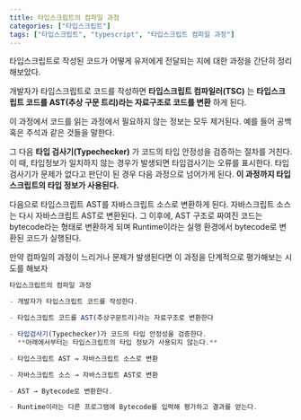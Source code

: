```yaml
---
title: 타입스크립트의 컴파일 과정
categories: ["타입스크립트"]
tags: ["타입스크립트", "typescript", "타입스크립트 컴파일 과정"]
---
```


타입스크립트로 작성된 코드가 어떻게 유저에게 전달되는 지에 대한 과정을 간단히 정리해보았다.

<!-- more -->

개발자가 타입스크립트로 코드를 작성하면
**타입스크립트 컴파일러(TSC)** 는 **타입스크립트 코드를 AST(추상 구문 트리)라는 자료구조로 코드를 변환** 하게 된다.

이 과정에서 코드를 읽는 과정에서 필요하지 않는 정보는 모두 제거된다.
예를 들어 공백 혹은 주석과 같은 것들을 말한다.

그 다음 **타입 검사기(Typechecker)** 가 코드의 타입 안정성을 검증하는 절차를 거친다.
이 때, 타입정보가 일치하지 않는 경우가 발생되면 타입검사기는 오류를 표시한다.
타입 검사기가 문제가 없다고 판단이 된 경우 다음 과정으로 넘어가게 된다.
**이 과정까지 타입스크립트의 타입 정보가 사용된다.**

다음으로 타입스크립트 AST를 자바스크립트 소스로 변환하게 된다.
자바스크립트 소스는 다시 자바스크립트 AST로 변환된다.
그 이후에, AST 구조로 짜여진 코드는 bytecode라는 형태로 변환하게 되며
Runtime이라는 실행 환경에서 bytecode로 변환된 코드가 실행된다.

만약 컴파일의 과정이 느리거나 문제가 발생된다면 이 과정을 단계적으로 평가해보는 시도를 해보자

```jsx
타입스크립트의 컴파일 과정

- 개발자가 타입스크립트 코드를 작성한다.

- 타입스크립트 코드를 AST(추상구문트리)라는 자료구조로 변환한다

- 타입검사기(Typechecker)가 코드의 타입 안정성을 검증한다.
  **아래에서부터는 타입스크립트의 타입 정보가 사용되지 않는다.**

- 타입스크립트 AST → 자바스크립트 소스로 변환

- 자바스크립트 소스 → 자바스크립트 AST로 변환

- AST → Bytecode로 변환한다.

- Runtime이라는 다른 프로그램에 Bytecode를 입력해 평가하고 결과를 얻는다.
```
